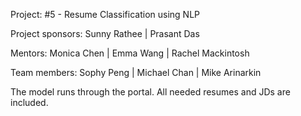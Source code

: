 Project: #5 - Resume Classification using NLP


Project sponsors: Sunny Rathee | Prasant Das

Mentors: Monica Chen | Emma Wang | Rachel Mackintosh

Team members: Sophy Peng | Michael Chan | Mike Arinarkin


The model runs through the portal. All needed resumes and JDs are included.
